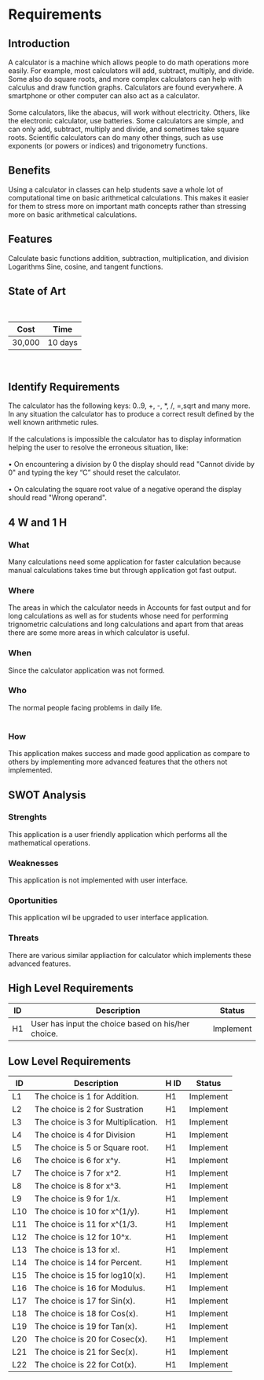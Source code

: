 <h1>Requirements </h1>
<h2>Introduction </h2>
A calculator is a machine which allows people to do math operations more easily. For example, most calculators will add, subtract, multiply, and divide. Some also do square roots, and more complex calculators can help with calculus and draw function graphs. Calculators are found everywhere. A smartphone or other computer can also act as a calculator.
<br></br>
Some calculators, like the abacus, will work without electricity. Others, like the electronic calculator, use batteries. Some calculators are simple, and can only add, subtract, multiply and divide, and sometimes take square roots. Scientific calculators can do many other things, such as use exponents (or powers or indices) and trigonometry functions.  
<h2>Benefits </h2>
Using a calculator in classes can help students save a whole lot of computational time on basic arithmetical calculations. This makes it easier for them to stress more on important math concepts rather than stressing more on basic arithmetical calculations.
<h2> Features </h2>
Calculate basic functions 
addition, subtraction, multiplication, and division
Logarithms
Sine, cosine, and tangent functions.
<h2> State of Art </h2>
<br>

|      Cost     |     Time      |
|-------------- | ------------- |
|     30,000    |    10 days    |

<br>
<h2> Identify Requirements </h2>
The calculator has the following keys: 0..9, +, -, *, /, =,sqrt and many more. 
In any situation the calculator has to produce a correct result defined by the well known
arithmetic rules. 
<br></br>
If the calculations is impossible the calculator has to display information helping
the user to resolve the erroneous situation, like:
<br></br>
• On encountering a division by 0 the display should read "Cannot divide by 0" and typing the
key “C” should reset the calculator.<br></br>
• On calculating the square root value of a negative operand the display should read "Wrong
operand".
<h2> 4 W and 1 H </h2>
<h3> What </h3>
Many calculations need some application for faster calculation because manual calculations takes time but through application got fast output.
<h3> Where </h3>
The areas in which the calculator needs in Accounts for fast output and for long calculations as well as for students whose need for performing trignometric calculations and long calculations and apart from that areas there are some more areas in which calculator is useful.
<h3> When </h3>
Since the calculator application was not formed.
<h3> Who </h3>
The normal people facing problems in daily life.
<br></br>
<h3> How</h3>
This application makes success and made good application as compare to others by implementing more advanced features that the others not implemented.

<h2> SWOT Analysis</h2>
<h3> Strenghts </h3>
   This application is a user friendly application which performs all the mathematical operations.
<h3> Weaknesses </h3>
   This application is not implemented with user interface.
<h3> Oportunities </h3>
   This application wil be upgraded to user interface application.
<h3> Threats </h3>
   There are various similar appliaction for calculator which implements these advanced features.
<h2> High Level Requirements</h2>

|      ID       |                   Description                |     Status     |
| ------------- | ---------------------------------------      | -------------- |
|      H1       |   User has input the choice based on his/her choice. |  Implement |        
         
<h2>Low Level Requirements</h2>

|      ID       |                   Description                |     H ID       |   Status    |
| ------------- | ---------------------------------------      | -------------- | ----------- |
|      L1       |          The choice is 1 for Addition.       |    H1          |  Implement  |
|      L2       |          The choice is 2 for Sustration      |    H1          |  Implement  |
|      L3       |          The choice is 3 for Multiplication. |    H1          |  Implement  |
|      L4       |          The choice is 4   for Division      |    H1          |  Implement  |
|      L5       |          The choice is 5   or Square root.   |    H1          |  Implement  |
|      L6       |          The choice is 6   for x^y.          |    H1          |  Implement  |
|      L7       |          The choice is 7   for x^2.          |    H1          |  Implement  |
|      L8       |          The choice is 8   for x^3.          |    H1          |  Implement  |
|      L9       |          The choice is 9   for 1/x.          |    H1          |  Implement  |
|      L10      |          The choice is 10  for x^(1/y).      |    H1          |  Implement  |
|      L11      |          The choice is 11  for x^(1/3.       |    H1          |  Implement  |
|      L12      |          The choice is 12  for 10^x.         |    H1          |  Implement  |
|      L13      |          The choice is 13  for x!.           |    H1          |  Implement  |
|      L14      |          The choice is 14  for Percent.      |    H1          |  Implement  |
|      L15      |          The choice is 15  for log10(x).     |    H1          |  Implement  |
|      L16      |          The choice is 16  for Modulus.      |    H1          |  Implement  |
|      L17      |          The choice is 17  for Sin(x).       |    H1          |  Implement  |
|      L18      |          The choice is 18  for Cos(x).       |    H1          |  Implement  |
|      L19      |          The choice is 19 for Tan(x).        |    H1          |  Implement  |
|      L20      |          The choice is 20  for Cosec(x).     |    H1          |  Implement  |
|      L21      |          The choice is 21  for Sec(x).       |    H1          |  Implement  |
|      L22      |          The choice is 22  for Cot(x).       |    H1          |  Implement  |


         
